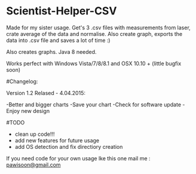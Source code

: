 # Scientist-Helper-CSV
Made for my sister usage. Get's 3 .csv files with measurements from laser, crate average of the data and normalise.
Also create graph, exports the data into .csv file and saves a lot of time :)

Also creates graphs. Java 8 needed.

Works perfect with Windows Vista/7/8/8.1 and OSX 10.10 + (little bugfix soon)

#Changelog:

Version 1.2 Relased - 4.04.2015:

-Better and bigger charts
-Save your chart 
-Check for software update
-Enjoy new design


#TODO

- clean up code!!!
- add new features for future usage
- add OS detection and fix directiory creation


If you need code for your own usage lke this one mail me : pawisoon@gmail.com 
